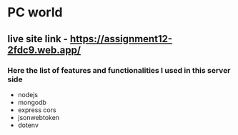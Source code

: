 # PC world

## live site link - https://assignment12-2fdc9.web.app/


### Here the list of features and functionalities I used in this server side 
* nodejs
* mongodb
* express cors 
* jsonwebtoken
* dotenv
